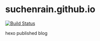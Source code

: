 # suchenrain.github.io

[![Build Status](https://travis-ci.org/suchenrain/suchenrain.github.io.svg?branch=hexo)](https://travis-ci.org/suchenrain/suchenrain.github.io)

hexo published blog
